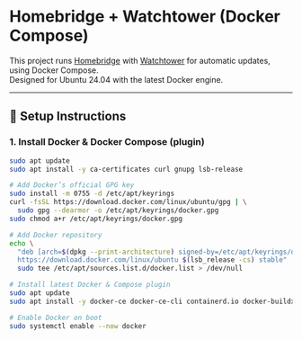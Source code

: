 # Homebridge + Watchtower (Docker Compose)

This project runs [Homebridge](https://homebridge.io/) with [Watchtower](https://containrrr.dev/watchtower/) for automatic updates, using Docker Compose.  
Designed for Ubuntu 24.04 with the latest Docker engine.  

---

## 🚀 Setup Instructions

### 1. Install Docker & Docker Compose (plugin)
```bash
sudo apt update
sudo apt install -y ca-certificates curl gnupg lsb-release

# Add Docker’s official GPG key
sudo install -m 0755 -d /etc/apt/keyrings
curl -fsSL https://download.docker.com/linux/ubuntu/gpg | \
  sudo gpg --dearmor -o /etc/apt/keyrings/docker.gpg
sudo chmod a+r /etc/apt/keyrings/docker.gpg

# Add Docker repository
echo \
  "deb [arch=$(dpkg --print-architecture) signed-by=/etc/apt/keyrings/docker.gpg] \
  https://download.docker.com/linux/ubuntu $(lsb_release -cs) stable" | \
  sudo tee /etc/apt/sources.list.d/docker.list > /dev/null

# Install latest Docker & Compose plugin
sudo apt update
sudo apt install -y docker-ce docker-ce-cli containerd.io docker-buildx-plugin docker-compose-plugin

# Enable Docker on boot
sudo systemctl enable --now docker
